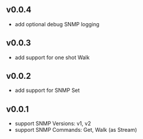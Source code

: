 ## v0.0.4
* add optional debug SNMP logging

## v0.0.3
* add support for one shot Walk

## v0.0.2
* add support for SNMP Set

## v0.0.1
* support SNMP Versions: v1, v2
* support SNMP Commands: Get, Walk (as Stream)

